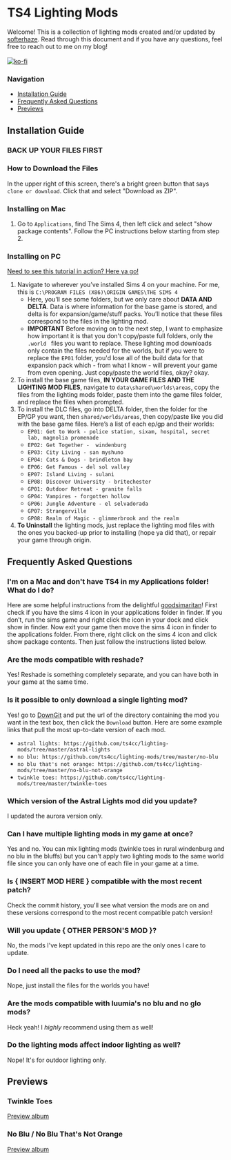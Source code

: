 # TS4 Lighting Mods

Welcome! This is a collection of lighting mods created and/or updated by [softerhaze](https://softerhaze.tumblr.com). Read through this document and if you have any questions, feel free to reach out to me on my blog!<br><br>
[![ko-fi](https://www.ko-fi.com/img/githubbutton_sm.svg)](https://ko-fi.com/N4N8XEK7)

### Navigation
- [Installation Guide](https://github.com/ts4cc/lighting-mods/tree/intialize#installation-guide)
- [Frequently Asked Questions](https://github.com/ts4cc/lighting-mods/tree/intialize#frequently-asked-questions)
- [Previews](https://github.com/ts4cc/lighting-mods/tree/intialize#previews)

## Installation Guide

### BACK UP YOUR FILES FIRST

### How to Download the Files
In the upper right of this screen, there's a bright green button that says `clone or download`. Click that and select "Download as ZIP".

### Installing on Mac

1. Go to `Applications`, find The Sims 4, then left click and select "show  package contents". Follow the PC instructions below starting from step 2.

### Installing on PC

[Need to see this tutorial in action? Here ya go!](https://imgur.com/a/0DaYL0p)

1. Navigate to wherever you’ve installed Sims 4 on your machine. For me, this is `C:\PROGRAM FILES (X86)\ORIGIN GAMES\THE SIMS 4`
    - Here, you’ll see some folders, but we only care about **DATA AND DELTA**. Data is where information for the base game is stored, and delta is for expansion/game/stuff packs. You’ll notice that these files correspond to the files in the lighting mod.
    - **IMPORTANT** Before moving on to the next step, I want to emphasize how important it is that you don't copy/paste full folders, only the `.world ` files you want to replace. These lighting mod downloads only contain the files needed for the worlds, but if you were to replace the `EP01` folder, you'd lose all of the build data for that expansion pack which - from what I know - will prevent your game from even opening. Just copy/paste the world files, okay? okay.
2. To install the base game files, **IN YOUR GAME FILES AND THE LIGHTING MOD FILES**, navigate to `data\shared\worlds\areas`, copy the files from the lighting mods folder, paste them into the game files folder, and replace the files when prompted.
3. To install the DLC files, go into DELTA folder, then the folder for the EP/GP you want, then `shared/worlds/areas`, then copy/paste like you did with the base game files. Here’s a list of each ep/gp and their worlds:
   - `EP01: Get to Work - police station, sixam, hospital, secret lab, magnolia promenade`
   - `EP02: Get Together -  windenburg`
   - `EP03: City Living - san myshuno`
   - `EP04: Cats & Dogs - brindleton bay`
   - `EP06: Get Famous - del sol valley`
   - `EP07: Island Living - sulani`
   - `EP08: Discover University - britechester`
   - `GP01: Outdoor Retreat - granite falls`
   - `GP04: Vampires - forgotten hollow`
   - `GP06: Jungle Adventure - el selvadorada` 
   - `GP07: Strangerville`
   - `GP08: Realm of Magic - glimmerbrook and the realm`
 1. **To Uninstall** the lighting mods, just replace the lighting mod files with the ones you backed-up prior to installing (hope ya did that), or repair your game through origin. 

## Frequently Asked Questions

### I'm on a Mac and don't have TS4 in my Applications folder! What do I do?
Here are some helpful instructions from the delightful [goodsimaritan](https://goodsimaritan.tumblr.com/)!
First check if you have the sims 4 icon in your applications folder in finder. If you don’t, run the sims game and right click the icon in your dock and click show in finder. Now exit your game then move the sims 4 icon in finder to the applications folder. From there, right click on the sims 4 icon and click show package contents. Then just follow the instructions listed below.

### Are the mods compatible with reshade?
Yes! Reshade is something completely separate, and you can have both in your game at the same time.

### Is it possible to only download a single lighting mod?
Yes! go to [DownGit](https://minhaskamal.github.io/DownGit/#/home) and put the url of the directory containing the mod you want in the text box, then click the `Download` button. Here are some example links that pull the most up-to-date version of each mod.
 - `astral lights: https://github.com/ts4cc/lighting-mods/tree/master/astral-lights`
 - `no blu: https://github.com/ts4cc/lighting-mods/tree/master/no-blu`
 - `no blu that's not orange: https://github.com/ts4cc/lighting-mods/tree/master/no-blu-not-orange`
 - `twinkle toes: https://github.com/ts4cc/lighting-mods/tree/master/twinkle-toes`

### Which version of the Astral Lights mod did you update?
I updated the aurora version only.

### Can I have multiple lighting mods in my game at once?
Yes and no. You can mix lighting mods (twinkle toes in rural windenburg and no blu in the bluffs) but you can't apply two lighting mods to the same world file since you can only have one of each file in your game at a time.

### Is { INSERT MOD HERE } compatible with the most recent patch?
Check the commit history, you'll see what version the mods are on and these versions correspond to the most recent compatible patch version!

### Will you update { OTHER PERSON'S MOD }?
No, the mods I've kept updated in this repo are the only ones I care to update.

### Do I need all the packs to use the mod?
Nope, just install the files for the worlds you have!

### Are the mods compatible with luumia's no blu and no glo mods?
Heck yeah! I <i>highly</i> recommend using them as well!

### Do the lighting mods affect indoor lighting as well?
Nope! It's for outdoor lighting only.

## Previews

### Twinkle Toes
[Preview album](https://imgur.com/a/poqzHSw)

### No Blu / No Blu That's Not Orange
[Preview album](https://blanksim.tumblr.com/private/183457134877/tumblr_pod3zfy1w01w0hi2t)